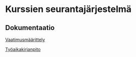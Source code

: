 # Kurssien seurantajärjestelmä

## Dokumentaatio

[Vaatimusmäärittely](https://github.com/lchz/otm-harjoitustyo/blob/master/Kurssien_seurantajarjestelma/dokumentaatio/vaatimusmaarittely.md)

[Työaikakirjanpito](https://github.com/lchz/otm-harjoitustyo/blob/master/Kurssien_seurantajarjestelma/dokumentaatio/tyoaikakirjanpito.md)
